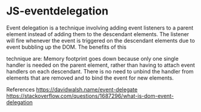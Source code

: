 # JS-eventdelegation

Event delegation is a technique involving adding event listeners to a parent element instead of adding them to the descendant elements. 
The listener will fire whenever the event is triggered on the descendant elements due to event bubbling up the DOM. The benefits of this 

technique are:
Memory footprint goes down because only one single handler is needed on the parent element, rather than having to attach event handlers 
on each descendant.
There is no need to unbind the handler from elements that are removed and to bind the event for new elements.

References
https://davidwalsh.name/event-delegate
https://stackoverflow.com/questions/1687296/what-is-dom-event-delegation
